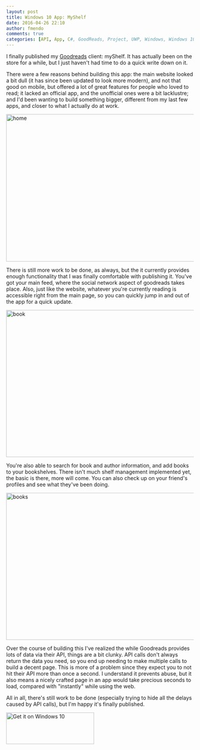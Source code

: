 ```yaml
---
layout: post
title: Windows 10 App: MyShelf
date: 2016-04-26 22:10
author: fmendo
comments: true
categories: [API, App, C#, GoodReads, Project, UWP, Windows, Windows 10, Xaml]
---
```

I finally published my <a href="http://www.goodreads.com/">Goodreads</a> client: myShelf. It has actually been on the store for a while, but I just haven't had time to do a quick write down on it.

There were a few reasons behind building this app: the main website looked a bit dull (it has since been updated to look more modern), and not that good on mobile, but offered a lot of great features for people who loved to read; it lacked an official app, and the unofficial ones were a bit lacklustre; and I'd been wanting to build something bigger, different from my last few apps, and closer to what I actually do at work.

<a href="http://fmendo.com/wp-content/uploads/2016/04/home.png" rel="attachment wp-att-106"><img class="aligncenter  wp-image-106" src="http://fmendo.com/wp-content/uploads/2016/04/home-1024x633.png" alt="home" width="640" height="396" /></a>

There is still more work to be done, as always, but the it currently provides enough functionality that I was finally comfortable with publishing it. You've got your main feed, where the social network aspect of goodreads takes place. Also, just like the website, whatever you're currently reading is accessible right from the main page, so you can quickly jump in and out of the app for a quick update.

<a href="http://fmendo.com/wp-content/uploads/2016/04/book.png" rel="attachment wp-att-104"><img class="aligncenter  wp-image-104" src="http://fmendo.com/wp-content/uploads/2016/04/book-1024x631.png" alt="book" width="641" height="395" /></a>

You're also able to search for book and author information, and add books to your bookshelves. There isn't much shelf management implemented yet, the basic is there, more will come. You can also check up on your friend's profiles and see what they've been doing.

<a href="http://fmendo.com/wp-content/uploads/2016/04/books.png" rel="attachment wp-att-105"><img class="aligncenter  wp-image-105" src="http://fmendo.com/wp-content/uploads/2016/04/books-1024x632.png" alt="books" width="640" height="395" /></a>

Over the course of building this I've realized the while Goodreads provides lots of data via their API, things are a bit clunky. API calls don't always return the data you need, so you end up needing to make multiple calls to build a decent page. This is more of a problem since they expect you to not hit their API more than once a second. I understand it prevents abuse, but it also means a nicely crafted page in an app would take precious seconds to load, compared with "instantly" while using the web.

All in all, there's still work to be done (especially trying to hide all the delays caused by API calls), but I'm happy it's finally published.

<a href="https://www.microsoft.com/store/apps/9wzdncrdr8rz?ocid=badge"><img class="aligncenter" src="https://assets.windowsphone.com/f2f77ec7-9ba9-4850-9ebe-77e366d08adc/English_Get_it_Win_10_InvariantCulture_Default.png" alt="Get it on Windows 10" width="236" height="85" /></a>
